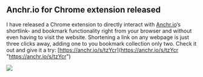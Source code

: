 ## Anchr.io for Chrome extension released

I have released a Chrome extension to directly interact with [Anchr.io](https://anchr.io "Anchr.io")‘s shortlink- and bookmark functionality right from your browser and without even having to visit the website. Shortening a link on any webpage is just three clicks away, adding one to you bookmark collection only two. Check it out and give it a try: [https://anchr.io/s/tzYcr](https://anchr.io/s/tzYcr "https://anchr.io/s/tzYcr")

![](assets/img/anchr_chrome.png)